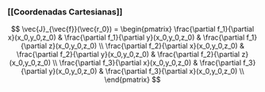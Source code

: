 
### [[Coordenadas Cartesianas]]
$$ \vec{J}_{\vec{f}}(\vec{r_0}) = \begin{pmatrix}
\frac{\partial f_1}{\partial x}(x_0,y_0,z_0) & \frac{\partial f_1}{\partial y}(x_0,y_0,z_0) & \frac{\partial f_1}{\partial z}(x_0,y_0,z_0) \\
 \frac{\partial f_2}{\partial x}(x_0,y_0,z_0) & \frac{\partial f_2}{\partial y}(x_0,y_0,z_0) & \frac{\partial f_2}{\partial z}(x_0,y_0,z_0) \\
  \frac{\partial f_3}{\partial x}(x_0,y_0,z_0) & \frac{\partial f_3}{\partial y}(x_0,y_0,z_0) & \frac{\partial f_3}{\partial x}(x_0,y_0,z_0) \\
   \end{pmatrix} $$ 
   


